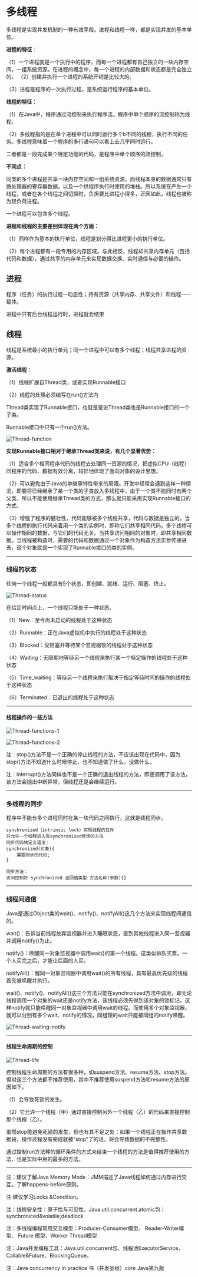 # 多线程

多线程是实现并发机制的一种有效手段。进程和线程一样，都是实现并发的基本单位。

**进程的特征**：

（1）一个进程就是一个执行中的程序，而每一个进程都有自己独立的一块内存空间，一组系统资源。在进程的概念中，每一个进程的内部数据和状态都是完全独立的。
（2）创建并执行一个进程的系统开销是比较大的。

（3）进程是程序的一次执行过程，是系统运行程序的基本单位。

**线程的特征**：

（1）在Java中，程序通过流控制来执行程序流。程序中单个顺序的流控制称为线程。

（2）多线程指的是在单个进程中可以同时运行多个b不同的线程，执行不同的任务。多线程意味着一个程序的多行语句可以看上去几乎同时运行。

二者都是一段完成某个特定功能的代码，是程序中单个顺序的流控制。

**不同点：**

同类的多个进程是共享一块内存空间和一组系统资源，而线程本身的数据通常只有微处理器的寄存器数据，以及一个供程序执行时使用的堆栈。所以系统在产生一个线程，或者在各个线程之间切换时，负担要比进程小得多，正因如此，线程也被称为轻负荷进程。

一个进程可以包含多个线程。

**进程和线程的主要差别体现在两个方面：**

（1）同样作为基本的执行单位，线程是划分得比进程更小的执行单位。

（2）每个进程都有一段专用的内存区域。与此相反，线程却共享内存单元（包括代码和数据），通过共享的内存单元来实现数据交换、实时通信与必要的操作。

## 进程

程序（任务）的执行过程--动态性；持有资源（共享内存、共享文件）和线程----载体。

进程中只有后台线程运行时，进程就会结束

## 线程

线程是系统最小的执行单元；同一个进程中可以有多个线程；线程共享进程的资源。

**激活线程**：

（1）线程扩展自Thread类，或者实现Runnable接口

（2）线程的处理必须编写在run()方法内

Thread类实现了Runnable接口，也就是是说Thread类也是Runnable接口的一个子类。

Runnable接口中只有一个run()方法。

![Thread-function](assets/Thread-function.png)



**实现Runnable接口相对于继承Thread类来说，有几个显著优势：**

（1）适合多个相同程序代码的线程去处理同一资源的情况，把虚拟CPU（线程）同程序的代码、数据有效分离，较好地体现了面向对象的设计思想。

（2）可以避免由于Java的单继承特性带来的局限。开发中经常会遇到这样一种情况，即要将已经继承了某一个类的子类放入多线程中，由于一个类不能同时有两个父类，所以不能使用继承Thread类的方式，那么就只能采用实现Runnable接口的方式。

（3）增强了程序的健壮性，代码能够被多个线程共享，代码与数据是独立的。当多个线程的执行代码来着用一个类的实例时，即称它们共享相同代码。多个线程可以操作相同的数据，与它们的代码无关。当共享访问相同的对象时，即共享相同数据。当线程被构造时，需要的代码和数据通过一个对象作为构造方法实参传递进去，这个对象就是一个实现了Runnable接口的类的实例。



------



### 线程的状态

任何一个线程一般都具有5个状态，即创建、就绪、运行、阻塞、终止。

![Thread-status](assets/thread-status.png)

在给定时间点上，一个线程只能处于一种状态。

（1）New：至今尚未启动的线程处于这种状态

（2）Runnable：正在Java虚拟机中执行的线程处于这种状态

（3）Blocked：受阻塞并等待某个监视器锁的线程处于这种状态

（4）Waiting：无限期地等待另一个线程来执行某一个特定操作的线程处于这种状态

（5）Time_waiting：等待另一个线程来执行取决于指定等待时间的操作的线程处于这种状态

（6）Terminated：已退出的线程处于这种状态



------



#### 线程操作的一些方法

![Thread-functions-1](assets/Thread-functions-1.png)

![Thread-functions-2](assets/Thread-functions-2.png)

注：stop()方法不是一个正确的停止线程的方法，不应该出现在代码中，因为stop()方法不知道什么时候停止，也不知道做了什么，没做什么。

注：interrupt()方法同样也不是一个正确的退出线程的方法，即便调用了该方法，该方法会抛出中断异常，但线程还是会继续运行。



------



### 多线程的同步

程序中不能有多个进程同时在某一块代码之间执行，这就是线程同步。

```
synchronized（intrinsic lock）实现线程的互斥
只允许一个线程进入有synchronized修饰的方法
同步代码块定义语法：
synchronized(对象){
	需要同步的代码;
}

同步方法：
访问控制符 synchronized 返回值类型 方法名称(参数){}
```



------



### 线程间通信

Java是通过Object类的wait()、notify()、notifyAll()这几个方法来实现线程间通信的。

wait()：告诉当前线程放弃监视器并进入睡眠状态，直到其他线程进入同一监视器并调用notify()为止。

notify()：唤醒同一对象监视器中调用wait()的第一个线程。这类似排队买票，一个人买完之后，才能让后面的人买。

notifyAll()：醒同一对象监视器中调用wait()的所有线程，具有最高优先级的线程首先被唤醒并执行。



wait()、notify()、notifyAll()这三个方法只能在synchronized方法中调用，即无论线程调用一个对象的wait还是notify方法，该线程必须先得到该对象的锁标记。这样notify就只能唤醒同一对象监视器中调用wait的线程。而使用多个对象监视器，就可以分别有多个wait、notify的情况，同组理的wait只能被同组的notify唤醒。

![Thread-waiting-notify](assets/Thread-waiting-notify.png)



------



#### 线程生命周期的控制

![Thread-life](assets/thread-life.png)

控制线程生命周期的方法有很多种，如suspend方法、resume方法、stop方法。但对这三个方法都不推荐使用，其中不推荐使用suspend方法和resume方法的原因如下。

（1）会导致死锁的发生。

（2）它允许一个线程（甲）通过直接控制另外一个线程（乙）的代码来直接控制那个线程（乙）。

虽然stop能避免死锁的发生，但也有其不足之处：如果一个线程正在操作共享数据段，操作过程没有完成就被“stop”了的话，将会导致数据的不完整性。

通过控制run方法种的循环条件的方式来结束一个线程的方法是值得推荐使用的方法，也是实际中用的最多的方法。



------





注：建议了解Java Memory Mode：JMM描述了Java线程如何通过内存进行交互。了解happens-before原则。

注:建议学习Locks &Condition。

注：线程安全性：原子性与可见性。Java.util.concurrent.atomic包；synchroniced&volatile;deadlock

注：多线程编程常用交互模型：Producer-Consumer模型、 Reader-Writer模型、 Future 模型、Worker Thread模型

注：Java并发编程工具：Java.util.concurrent包、线程池ExecutorService、Callable&Future、BlockingQueue。

注：Java concurrency in practice 书（并发圣经）core Java第九版